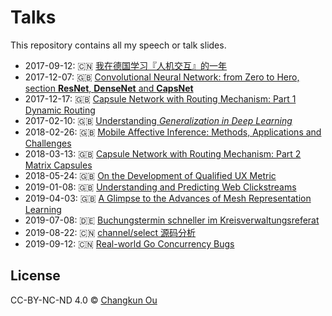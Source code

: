 # Talks

This repository contains all my speech or talk slides.

- 2017-09-12: 🇨🇳 [我在德国学习『人机交互』的一年](201709/swun.pdf)
- 2017-12-07: 🇬🇧 [Convolutional Neural Network: from Zero to Hero, section **ResNet**, **DenseNet** and **CapsNet**](201712/cnn.pdf)
- 2017-12-17: 🇬🇧 [Capsule Network with Routing Mechanism: Part 1 Dynamic Routing](./201712/capsnet1.pdf)
- 2017-02-10: 🇬🇧 [Understanding _Generalization in Deep Learning_](201802/generalization.pdf)
- 2018-02-26: 🇬🇧 [Mobile Affective Inference: Methods, Applications and Challenges](201802/emotions.pdf)
- 2018-03-13: 🇬🇧 [Capsule Network with Routing Mechanism: Part 2 Matrix Capsules](./201803/capsnet2.pdf)
- 2018-05-24: 🇬🇧 [On the Development of Qualified UX Metric](./201805/qux.pdf)
- 2019-01-08: 🇬🇧 [Understanding and Predicting Web Clickstreams](./201901/master.pdf)
- 2019-04-03: 🇬🇧 [A Glimpse to the Advances of Mesh Representation Learning](./201904/mesh.pdf)
- 2019-07-08: 🇩🇪 [Buchungstermin schneller im Kreisverwaltungsreferat](./201907/kvr.pdf)
- 2019-08-22: 🇨🇳 [channel/select 源码分析](./201908/channel.pdf)
- 2019-09-12: 🇨🇳 [Real-world Go Concurrency Bugs](./201909/bug.pdf)

## License

CC-BY-NC-ND 4.0 &copy; [Changkun Ou](https://changkun.de)
